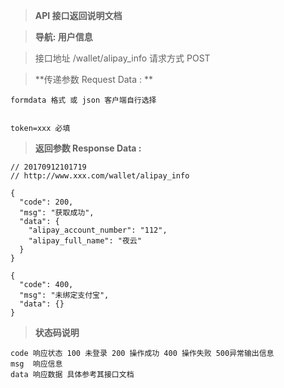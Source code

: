> **API 接口返回说明文档**

> **导航: 用户信息**

> 接口地址 /wallet/alipay_info 请求方式 POST

> **传递参数 Request Data : **
```
formdata 格式 或 json 客户端自行选择


token=xxx 必填

```

>**返回参数 Response Data :**
```
// 20170912101719
// http://www.xxx.com/wallet/alipay_info

{
  "code": 200,
  "msg": "获取成功",
  "data": {
    "alipay_account_number": "112",
    "alipay_full_name": "夜云"
  }
}

{
  "code": 400,
  "msg": "未绑定支付宝",
  "data": {}
}
```

> **状态码说明**
```
code 响应状态 100 未登录 200 操作成功 400 操作失败 500异常输出信息
msg  响应信息
data 响应数据 具体参考其接口文档
```